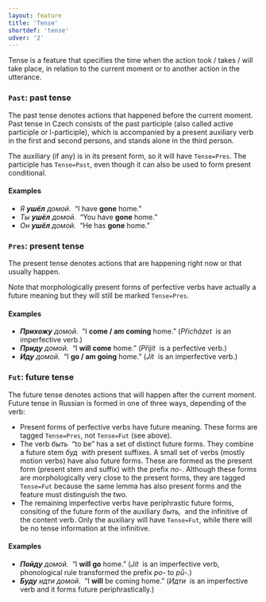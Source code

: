 ```yaml
---
layout: feature
title: 'Tense'
shortdef: 'tense'
udver: '2'
---
```


Tense is a feature that specifies the time when the action took /
takes / will take place, in relation to the current moment or to
another action in the utterance.

### <a name="Past">`Past`</a>: past tense

The past tense denotes actions that happened before the current
moment. Past tense in Czech consists of the past participle
(also called active participle or l-participle),
which is accompanied by a present auxiliary verb in the first and second persons,
and stands alone in the third person.

The auxiliary (if any) is in its present form, so it will have `Tense=Pres`.
The participle has `Tense=Past`, even though it can also be used to form present conditional.

#### Examples

* _Я <b>ушёл</b> домой.&nbsp;_ “I have <b>gone</b> home.”
* _Ты <b>ушёл</b> домой.&nbsp;_ “You have <b>gone</b> home.”
* _Он <b>ушёл</b> домой.&nbsp;_ “He has <b>gone</b> home.”

### <a name="Pres">`Pres`</a>: present tense

The present tense denotes actions that are happening right now or that
usually happen.

Note that morphologically present forms of perfective verbs have actually a future meaning
but they will still be marked `Tense=Pres`.

#### Examples

* _<b>Прихожу</b> домой.&nbsp;_ “I <b>come / am coming</b> home.” (_Přicházet&nbsp;_ is an imperfective verb.)
* _<b>Приду</b> домой.&nbsp;_ “I <b>will come</b> home.” (_Přijít&nbsp;_ is a perfective verb.)
* _<b>Иду</b> домой.&nbsp;_ “I <b>go / am going</b> home.” (_Jít&nbsp;_ is an imperfective verb.)

### <a name="Fut">`Fut`</a>: future tense

The future tense denotes actions that will happen after the current
moment. Future tense in Russian is formed in one of three ways, depending of the verb:

* Present forms of perfective verbs have future meaning. These forms are tagged `Tense=Pres`, not `Tense=Fut` (see above).
* The verb _быть&nbsp;_ “to be” has a set of distinct future forms. They combine a future stem _буд&nbsp;_ with present suffixes.
  A small set of verbs (mostly motion verbs) have also future forms. These are formed as the present form (present stem and suffix)
  with the prefix _по-_.
  Although these forms are morphologically very close to the present forms, they are tagged `Tense=Fut`
  because the same lemma has also present forms and the feature must distinguish the two.
* The remaining imperfective verbs have periphrastic future forms, consiting of the future form of the auxiliary _быть,&nbsp;_
  and the infinitive of the content verb. Only the auxiliary will have `Tense=Fut`, while there will be no tense information
  at the infinitive.

#### Examples

* _<b>Пойду</b> домой.&nbsp;_ “I <b>will go</b> home.” (_Jít&nbsp;_ is an imperfective verb, phonological rule transformed the prefix
  _po-_ to _pů-._)
* _<b>Буду</b> идти домой.&nbsp;_ “I <b>will</b> be coming home.” (_Идти&nbsp;_ is an imperfective verb and it forms future periphrastically.)
<!-- Interlanguage links updated Pá kvě 14 11:08:41 CEST 2021 -->
